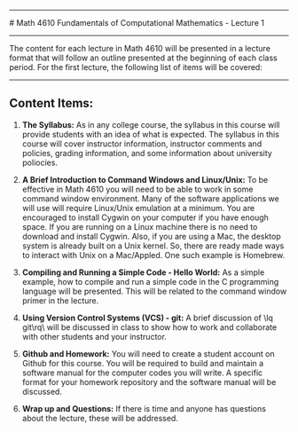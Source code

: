 <hr>
# Math 4610 Fundamentals of Computational Mathematics  - Lecture 1
<hr>

The content for each lecture in Math 4610 will be presented in a lecture format
that will follow an outline presented at the beginning of each class period.
For the first lecture, the following list of items will be covered:
<hr>

## Content Items:

  1. **The Syllabus:** As in any college course, the syllabus in this
       course will provide students with an idea of what is expected. The
       syllabus in this course will cover instructor information, instructor
       comments and policies, grading information, and some information about
       university poliocies.

  2. **A Brief Introduction to Command Windows and Linux/Unix:** To be
       effective in Math 4610 you will need to be able to work in some command
       window environment. Many of the software applications we will use will
       require Linux/Unix emulation at a minimum. You are encouraged to install
       Cygwin on your computer if you have enough space. If you are running
       on a Linux machine there is no need to download and install Cygwin.
       Also, if you are using a Mac, the desktop system is already built on a
       Unix kernel. So, there are ready made ways to interact with Unix on a
       Mac/Appled. One such example is Homebrew.

  3. **Compiling and Running a Simple Code - Hello World:** As a simple
       example, how to compile and run a simple code in the C programming
       language will be presented. This will be related to the command window
       primer in the lecture.

  4. **Using Version Control Systems (VCS) - git:** A brief discussion of
       \lq git\rq\ will be discussed in class to show how to work and
       collaborate with other students and your instructor.

  5. **Github and Homework:** You will need to create a student account on
       Github for this course. You will be required to build and maintain a
       software manual for the computer codes you will write. A specific format
       for your homework repository and the software manual will be discussed.

  6. **Wrap up and Questions:** If there is time and anyone has questions about
       the lecture, these will be addressed.
